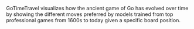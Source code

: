 GoTimeTravel visualizes how the ancient game of Go has evolved over time by showing the different moves preferred by models trained from top professional games from 1600s to today given a specific board position.